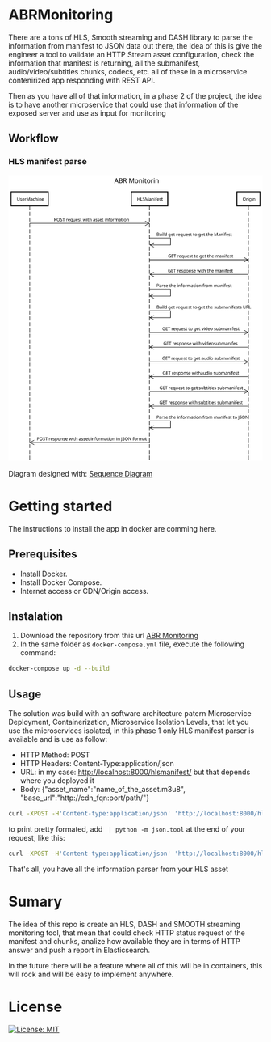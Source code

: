 # ABRMonitoring
There are a tons of HLS, Smooth streaming and DASH library to parse the information from manifest to JSON data out there, the idea of this is give the engineer a tool to validate an HTTP Stream asset configuration, check the information that manifest is returning, all the submanifest, audio/video/subtitles chunks, codecs, etc. all of these in a microservice contenirized app responding with REST API.

Then as you have all of that information, in a phase 2 of the project, the idea is to have another microservice that could use that information of the exposed server and use as input for monitoring

## Workflow

### HLS manifest parse

![ABRManifestDiagram](pictures/ABRManifest.svg)

Diagram designed with: [Sequence Diagram](https://sequencediagram.org/)

# Getting started 
The instructions to install the app in docker are comming here.

## Prerequisites
- Install Docker.
- Install Docker Compose.
- Internet access or CDN/Origin access.

## Instalation

1. Download the repository from this url [ABR Monitoring](https://github.com/GioLopez/ABRMonitoring/)
2. In the same folder as `docker-compose.yml` file, execute the following command:
```sh
docker-compose up -d --build
```

## Usage
The solution was build with an software architecture patern Microservice Deployment, Containerization, Microservice Isolation Levels, that let you use the microservices isolated, in this phase 1 only HLS manifest parser is available and is use as follow:

- HTTP Method: POST
- HTTP Headers: Content-Type:application/json
- URL: in my case: [http://localhost:8000/hlsmanifest/](http://localhost:8000/hlsmanifest/) but that depends where you deployed it
- Body: {"asset_name":"name_of_the_asset.m3u8", "base_url":"http://cdn_fqn:port/path/"}

```sh
curl -XPOST -H'Content-type:application/json' 'http://localhost:8000/hlsmanifest/' -d '{"asset_name": "playlist.m3u8","base_url": "https://bitdash-a.akamaihd.net/content/sintel/hls/"}'
```

to print pretty formated, add ` | python -m json.tool` at the end of your request, like this:

```sh
curl -XPOST -H'Content-type:application/json' 'http://localhost:8000/hlsmanifest/' -d '{"asset_name": "playlist.m3u8","base_url": "https://bitdash-a.akamaihd.net/content/sintel/hls/"}' | python -m json.tool
```

That's all, you have all the information parser from your HLS asset

# Sumary

The idea of this repo is create an HLS, DASH and SMOOTH streaming monitoring tool, that mean that could check HTTP status request of the manifest and chunks, analize how available they are in terms of HTTP answer and push a report in Elasticsearch.

In the future there will be a feature where all of this will be in containers, this will rock and will be easy to implement anywhere.

# License

[![License: MIT](https://img.shields.io/badge/License-MIT-yellow.svg)](https://opensource.org/licenses/MIT)


